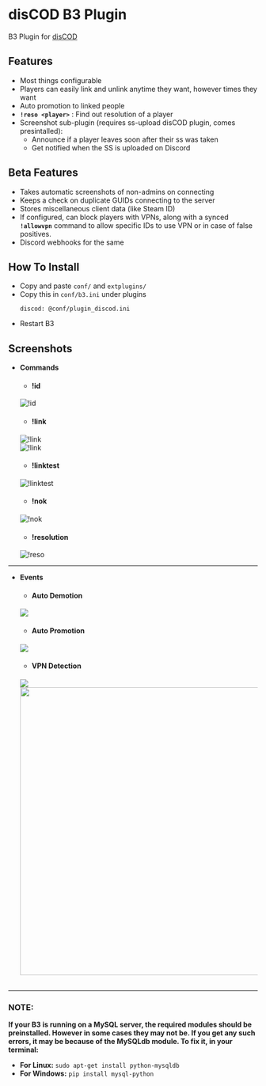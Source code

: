 # disCOD B3 Plugin

B3 Plugin for [disCOD](https://github.com/Zoro-6191/disCOD)

## **Features**
- Most things configurable
- Players can easily link and unlink anytime they want, however times they want
- Auto promotion to linked people
- **`!reso <player>`** : Find out resolution of a player
- Screenshot sub-plugin (requires ss-upload disCOD plugin, comes presintalled):
    - Announce if a player leaves soon after their ss was taken
    - Get notified when the SS is uploaded on Discord
## Beta Features
- Takes automatic screenshots of non-admins on connecting
- Keeps a check on duplicate GUIDs connecting to the server
- Stores miscellaneous client data (like Steam ID)
- If configured, can block players with VPNs, along with a synced **`!allowvpn`** command to allow specific IDs to use VPN or in case of false positives.
- Discord webhooks for the same

## **How To Install**
- Copy and paste `conf/` and `extplugins/`
- Copy this in `conf/b3.ini` under plugins
    ```
    discod: @conf/plugin_discod.ini
    ```
- Restart B3

## Screenshots
- **Commands**
    - <h4>!id</h4>
    ![!id](https://cdn.discordapp.com/attachments/773013374647926784/982674948021682247/Screenshot_86.png)

    - <h4>!link</h4>
    ![!link](https://cdn.discordapp.com/attachments/773013374647926784/982674946989887568/Screenshot_84.png) <br>
    ![!link](https://cdn.discordapp.com/attachments/773013374647926784/982933371527245865/Screenshot_85.png)

    - <h4>!linktest</h4>
    ![!linktest](https://cdn.discordapp.com/attachments/773013374647926784/982674945937137684/Screenshot_81.png)

    - <h4>!nok</h4>
    ![!nok](https://cdn.discordapp.com/attachments/773013374647926784/982674946176221234/Screenshot_82.png)

    - <h4>!resolution</h4>
    ![!reso](https://cdn.discordapp.com/attachments/773013374647926784/982676824096133160/Screenshot_83.png)
---
- **Events**

    - <h4>Auto Demotion</h4>
    ![](https://cdn.discordapp.com/attachments/773013374647926784/982674948285939782/Screenshot_87.png)

    - <h4>Auto Promotion</h4>
    ![](https://cdn.discordapp.com/attachments/773013374647926784/982674945517699082/Screenshot_88.png)

    - <h4>VPN Detection</h4>
    ![](https://cdn.discordapp.com/attachments/773013374647926784/982678233097048195/Screenshot_89_copy.png)
    <br>
    <img src="https://cdn.discordapp.com/attachments/773013374647926784/982923326827675668/IMG_20220605_135606.png" width=582>
<br><br>
---
<h3>NOTE:</h3>
<b>If your B3 is running on a MySQL server, the required modules should be preinstalled. However in some cases they may not be. If you get any such errors, it may be because of the MySQLdb module. To fix it, in your terminal:</b>

- **For Linux:** `sudo apt-get install python-mysqldb`
- **For Windows:** `pip install mysql-python`